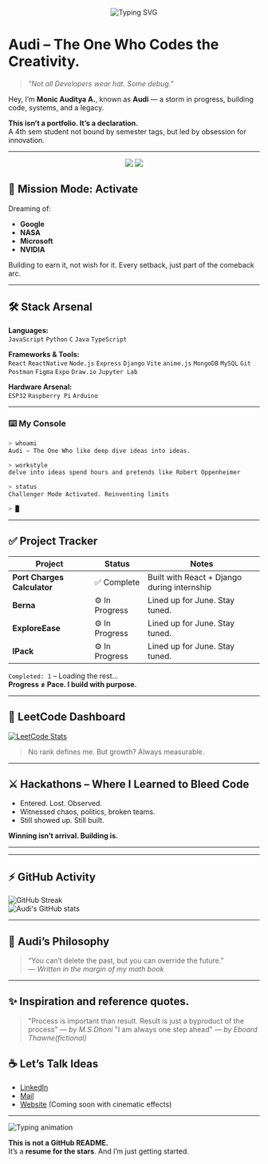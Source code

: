 
<p align="center">
  <img src="https://readme-typing-svg.demolab.com?font=Fira+Code&weight=500&size=24&pause=1000&color=00FFFF&center=true&vCenter=true&width=435&lines=Hi+I'm+Audi...;Builder+of+Innovations.;Code+%3E+Circumstance.;aiming+Google+%7C+NASA+%7C+NVIDIA" alt="Typing SVG" />
</p>


# Audi – The One Who Codes the Creativity.

> _"Not all Developers wear hat. Some debug."_

Hey, I’m **Monic Auditya A.**, known as **Audi** — a storm in progress, building code, systems, and a legacy.

**This isn’t a portfolio. It’s a declaration.**  
A 4th sem student not bound by semester tags, but led by obsession for innovation.

---

<p align="center">
  <img src="https://img.shields.io/badge/Mission-Top%20MNCs-blueviolet?style=for-the-badge&logo=target" />
  <img src="https://img.shields.io/badge/Projects-In%20Progress-yellow?style=for-the-badge&logo=progress" />
</p>


## 🧭 Mission Mode: Activate
Dreaming of:
- **Google**
- **NASA**
- **Microsoft**
- **NVIDIA**

Building to earn it, not wish for it. Every setback, just part of the comeback arc.

---

## 🛠️ Stack Arsenal

**Languages:**  
`JavaScript` `Python` `C` `Java` `TypeScript`

**Frameworks & Tools:**  
`React` `ReactNative` `Node.js` `Express` `Django` `Vite`  `anime.js`
`MongoDB` `MySQL` `Git` `Postman` `Figma` `Expo` `Draw.io` `Jupyter Lab`

**Hardware Arsenal:**  
`ESP32` `Raspberry Pi` `Arduino`

---
### ⌨️ My Console
```bash
> whoami
Audi — The One Who like deep dive ideas into ideas.

> workstyle
delve into ideas spend hours and pretends like Robert Oppenheimer

> status
Challenger Mode Activated. Reinventing limits

> █
```
---
## ✅ Project Tracker

| Project                           | Status     | Notes                                           |
|----------------------------------|------------|-------------------------------------------------|
| **Port Charges Calculator**      | ✅ Complete | Built with React + Django during internship     |
| **Berna**                | ⚙️ In Progress | Lined up for June. Stay tuned.                  |
| **ExploreEase**                | ⚙️ In Progress | Lined up for June. Stay tuned.                     |
| **IPack**                | ⚙️ In Progress | Lined up for June. Stay tuned.  |
`Completed: 1` – Loading the rest...  
**Progress ≠ Pace. I build with purpose.**

---

## 🧠 LeetCode Dashboard

[![LeetCode Stats](https://leetcard.jacoblin.cool/audiya?ext=heatmap)](https://leetcode.com/audiya)

> No rank defines me. But growth? Always measurable.

---

## ⚔️ Hackathons – Where I Learned to Bleed Code

- Entered. Lost. Observed.
- Witnessed chaos, politics, broken teams.
- Still showed up. Still built.

**Winning isn’t arrival. Building is.**

---





---
## ⚡ GitHub Activity

![GitHub Streak](https://streak-stats.demolab.com?user=audiya&theme=tokyonight&hide_border=true)  
![Audi's GitHub stats](https://github-readme-stats.vercel.app/api?username=audiya&show_icons=true&theme=radical&hide_border=true)

---

## 🧩 Audi’s Philosophy
> “You can’t delete the past, but you can override the future.”  
> — _Written in the margin of my math book_

---
## ✨ Inspiration and reference quotes.
> "Process is important than result. Result is just a byproduct of the process"
> — _by M.S.Dhoni_
> "I am always one step ahead"
> — _by Eboard Thawne(fictional)_

## ☕ Let’s Talk Ideas
- [LinkedIn](https://www.linkedin.com/in/monic-auditya-a-b8bb68295?utm_source=share&utm_campaign=share_via&utm_content=profile&utm_medium=android_app)
- [Mail](mailto:monicauditya@gmail.com)
- [Website](#) (Coming soon with cinematic effects)

---
<p align="left">
  <img src="https://readme-typing-svg.demolab.com?font=Fira+Code&pause=1000&color=36BCF7&vCenter=true&width=450&lines=%5BINFO%5D+2025-04-10+00%3A00%3A01%3A+Initializing+Audi.exe;[INFO]+2025-04-10+00%3A00%3A02%3A+Syncing+mind+with+codebase;[INFO]+2025-04-10+00%3A00%3A03%3A+Target+acquired%3A+Google+%7C+NASA+%7C+NVIDIA;[INFO]+2025-04-10+00%3A00%3A04%3A+Igniting+comeback+sequence...;%5BPASS%5D+2025-04-10+00%3A00%3A05%3A+LIMITS+BYPASSED." alt="Typing animation" />
</p>



**This is not a GitHub README.**  
It’s a **resume for the stars**. And I’m just getting started.

